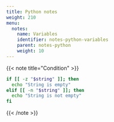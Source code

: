 ```yaml
---
title: Python notes
weight: 210
menu:
  notes:
    name: Variables
    identifier: notes-python-variables
    parent: notes-python
    weight: 10
---
```


<!-- Condition -->
{{< note title="Condition" >}}

```bash
if [[ -z "$string" ]]; then
  echo "String is empty"
elif [[ -n "$string" ]]; then
  echo "String is not empty"
fi
```

{{< /note >}}
